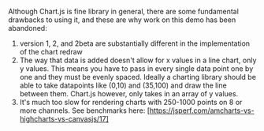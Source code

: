 Although Chart.js is fine library in general, there are some fundamental drawbacks to using it, and these are why work on this demo has been abandoned:

1. version 1, 2, and 2beta are substantially different in the implementation of the chart redraw
2. The way that data is added doesn't allow for x values in a line chart, only y values. This means you have to pass in every single data point one by one and they must be evenly spaced. Ideally a charting library should be able to take datapoints like (0,10) and (35,100) and draw the line between them. Chart.js however, only takes in an array of y values.
3. It's much too slow for rendering charts with 250-1000 points on 8 or more channels. See benchmarks here: [https://jsperf.com/amcharts-vs-highcharts-vs-canvasjs/17] 